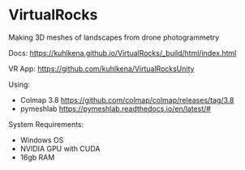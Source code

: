 # VirtualRocks
Making 3D meshes of landscapes from drone photogrammetry

Docs: https://kuhlkena.github.io/VirtualRocks/_build/html/index.html

VR App: https://github.com/kuhlkena/VirtualRocksUnity

Using: 
- Colmap 3.8 https://github.com/colmap/colmap/releases/tag/3.8
- pymeshlab https://pymeshlab.readthedocs.io/en/latest/#

System Requirements:
- Windows OS
- NVIDIA GPU with CUDA
- 16gb RAM
